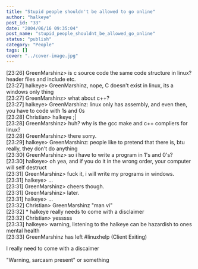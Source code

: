 ```yaml
---
title: "Stupid people shouldn't be allowed to go online"
author: "halkeye"
post_id: "33"
date: "2004/06/16 09:35:04"
post_name: "stupid_people_shouldnt_be_allowed_go_online"
status: "publish"
category: "People"
tags: []
cover: "../cover-image.jpg"
---
```


[23:26] GreenMarshinz&gt; is c source code the same code structure in linux? header files and include etc.  
[23:27] halkeye&gt; GreenMarshinz, nope, C doesn't exist in linux, its a windows only thing  
[23:27] GreenMarshinz&gt; what about c++?  
[23:27] halkeye&gt; GreenMarshinz: linux only has assembly, and even then, you have to code with 1s and 0s  
[23:28] Christian&gt; halkeye ;|  
[23:28] GreenMarshinz&gt; huh? why is the gcc make and c++ compliers for linux?  
[23:28] GreenMarshinz&gt; there sorry.  
[23:29] halkeye&gt; GreenMarshinz: people like to pretend that there is, btu really, they don't do anything  
[23:30] GreenMarshinz&gt; so i have to write a program in 1's and 0's?  
[23:30] halkeye&gt; oh yea, and if you do it in the wrong order, your computer will self destruct  
[23:31] GreenMarshinz&gt; fuck it, i will write my programs in windows.  
[23:31] halkeye&gt; ...  
[23:31] GreenMarshinz&gt; cheers though.  
[23:31] GreenMarshinz&gt; later.  
[23:31] halkeye&gt; ...  
[23:32] Christian&gt; GreenMarshinz "man vi"  
[23:32] * halkeye really needs to come with a disclaimer  
[23:32] Christian&gt; yesssss  
[23:33] halkeye&gt; warning, listening to the halkeye can be hazardish to ones mental health  
[23:33] GreenMarshinz has left #linuxhelp (Client Exiting)

I really need to come with a discaimer  

"Warning, sarcasm present" or something
